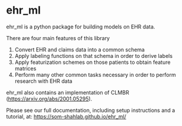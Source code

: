 # ehr_ml

ehr_ml is a python package for building models on EHR data. 

There are four main features of this library
1. Convert EHR and claims data into a common schema
2. Apply labeling functions on that schema in order to derive labels
3. Apply featurization schemes on those patients to obtain feature matrices
4. Perform many other common tasks necessary in order to perform research with EHR data

ehr_ml also contains an implementation of CLMBR (https://arxiv.org/abs/2001.05295).

Please see our full documentation, including setup instructions and a tutorial, at: https://som-shahlab.github.io/ehr_ml/
